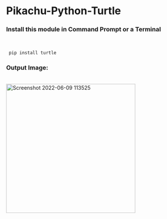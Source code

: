 # Pikachu-Python-Turtle
<h3>Install this module in Command Prompt or a Terminal</h3>
<br>

` pip install turtle`

<h3>Output Image:</h3>
<br>
<img width="350" alt="Screenshot 2022-06-09 113525" src="https://user-images.githubusercontent.com/100597998/173349436-b2c61f87-119d-4020-ad64-d4f849380ad3.png">
